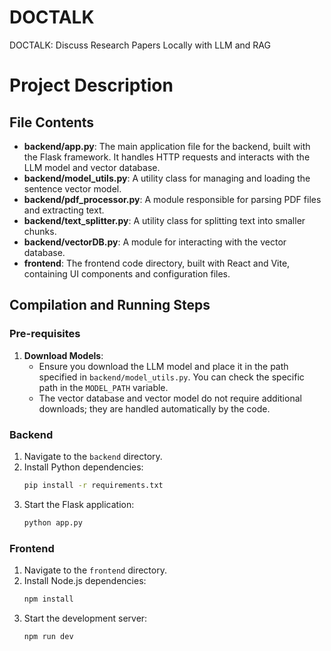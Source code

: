 # DOCTALK
DOCTALK: Discuss Research Papers Locally with LLM and RAG

# Project Description

## File Contents

- **backend/app.py**: The main application file for the backend, built with the Flask framework. It handles HTTP requests and interacts with the LLM model and vector database.
- **backend/model_utils.py**: A utility class for managing and loading the sentence vector model.
- **backend/pdf_processor.py**: A module responsible for parsing PDF files and extracting text.
- **backend/text_splitter.py**: A utility class for splitting text into smaller chunks.
- **backend/vectorDB.py**: A module for interacting with the vector database.
- **frontend**: The frontend code directory, built with React and Vite, containing UI components and configuration files.

## Compilation and Running Steps

### Pre-requisites

1. **Download Models**: 
   - Ensure you download the LLM model and place it in the path specified in `backend/model_utils.py`. You can check the specific path in the `MODEL_PATH` variable.
   - The vector database and vector model do not require additional downloads; they are handled automatically by the code.

### Backend

1. Navigate to the `backend` directory.
2. Install Python dependencies:
   ```bash
   pip install -r requirements.txt
   ```
3. Start the Flask application:
   ```bash
   python app.py
   ```

### Frontend

1. Navigate to the `frontend` directory.
2. Install Node.js dependencies:
   ```bash
   npm install
   ```
3. Start the development server:
   ```bash
   npm run dev
   ```
